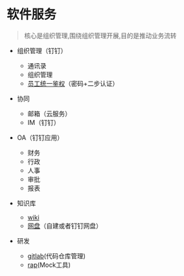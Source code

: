 # 软件服务

> 核心是组织管理,围绕组织管理开展,目的是推动业务流转



- 组织管理（钉钉）

    - 通讯录
    - 组织管理
    - [员工统一鉴权](build/auth.md)（密码+二步认证）
- 协同
    - 邮箱（云服务）
    - IM（钉钉）
- OA（钉钉应用）
    - 财务
    - 行政
    - 人事
    - 审批
    - 报表
- 知识库
    - [wiki](build/wiki.md)
    - [网盘](build/pan.md)（自建或者钉钉网盘）
- 研发

    - [gitlab](build/gitlab.md)(代码仓库管理)
    - [rap](build/rap.md)(Mock工具)